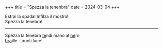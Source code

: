 +++
title = "Spezza la tenenbra"
date = 2024-03-04
+++

Estrai la spada!
Infilza il mostro!  
Spezza la tenebra!  

---

Spezza la tenebra
<u>te</u>ndi mano al <u>ne</u>ro  
<u>bra</u>ille - punti luce!